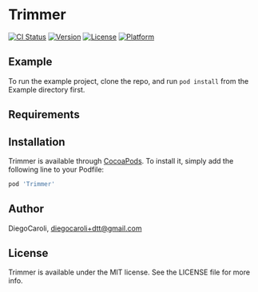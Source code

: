 # Trimmer

[![CI Status](https://img.shields.io/travis/DiegoCaroli/Trimmer.svg?style=flat)](https://travis-ci.org/DiegoCaroli/Trimmer)
[![Version](https://img.shields.io/cocoapods/v/Trimmer.svg?style=flat)](https://cocoapods.org/pods/Trimmer)
[![License](https://img.shields.io/cocoapods/l/Trimmer.svg?style=flat)](https://cocoapods.org/pods/Trimmer)
[![Platform](https://img.shields.io/cocoapods/p/Trimmer.svg?style=flat)](https://cocoapods.org/pods/Trimmer)

## Example

To run the example project, clone the repo, and run `pod install` from the Example directory first.

## Requirements

## Installation

Trimmer is available through [CocoaPods](https://cocoapods.org). To install
it, simply add the following line to your Podfile:

```ruby
pod 'Trimmer'
```

## Author

DiegoCaroli, diegocaroli+dtt@gmail.com

## License

Trimmer is available under the MIT license. See the LICENSE file for more info.

